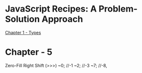 # JavaScript Recipes: A Problem-Solution Approach
[Chapter 1 - Types](JS_Knowlede_Base/1-Types.md)
# Chapter - 5
Zero-Fill Right Shift (>>>) 
~0; //-1
~2; //-3
~7; //-8,

